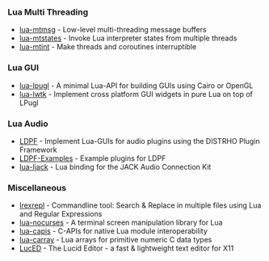 ### Lua Multi Threading
 * [lua-mtmsg](https://github.com/osch/lua-mtmsg) - Low-level multi-threading message buffers
 * [lua-mtstates](https://github.com/osch/lua-mtstates) - Invoke Lua interpreter states from multiple threads
 * [lua-mtint](https://github.com/osch/lua-mtint) - Make threads and coroutines interruptible


### Lua GUI
 * [lua-lpugl](https://github.com/osch/lua-lpugl) - A minimal Lua-API for building GUIs using Cairo or OpenGL
 * [lua-lwtk](https://github.com/osch/lua-lwtk) - Implement cross platform GUI widgets in pure Lua on top of LPugl
 
### Lua Audio
 * [LDPF](https://github.com/LDPF/LDPF) - Implement Lua-GUIs for audio plugins using the DISTRHO Plugin Framework
 * [LDPF-Examples](https://github.com/LDPF/LDPF-Examples) - Example plugins for LDPF
 * [lua-ljack](https://github.com/osch/lua-ljack) - Lua binding for the JACK Audio Connection Kit
 
### Miscellaneous
 * [lrexrepl](https://github.com/osch/lrexrepl) - Commandline tool: Search & Replace in multiple files using Lua and Regular Expressions
 * [lua-nocurses](https://github.com/osch/lua-nocurses) - A terminal screen manipulation library for Lua
 * [lua-capis](https://github.com/lua-capis) - C-APIs for native Lua module interoperability
 * [lua-carray](https://github.com/osch/lua-carray) - Lua arrays for primitive numeric C data types
 * [LucED](https://github.com/osch/luced) - The Lucid Editor - a fast & lightweight text editor for X11
